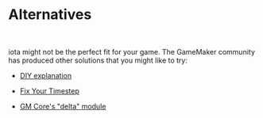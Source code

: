 # Alternatives

&nbsp;

iota might not be the perfect fit for your game. The GameMaker community has produced other solutions that you might like to try:

- [DIY explanation](https://csanyk.com/2018/08/gamemaker-tutorial-delta-time/)

- [Fix Your Timestep](https://github.com/GameMakerDiscord/fix-your-timestep)

- [GM Core's "delta" module](https://github.com/gm-core/delta)